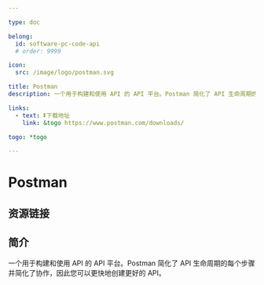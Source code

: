 ```yaml
---

type: doc

belong:
  id: software-pc-code-api
  # order: 9999

icon:
  src: /image/logo/postman.svg

title: Postman
description: 一个用于构建和使用 API 的 API 平台。Postman 简化了 API 生命周期的每个步骤并简化了协作，因此您可以更快地创建更好的 API。

links:
  - text: ⏬下载地址
    link: &togo https://www.postman.com/downloads/

togo: *togo

---
```


<ShowLogo />

# Postman

<ShowBreadcrumb />

## 资源链接

<ShowLinks />

## 简介

一个用于构建和使用 API 的 API 平台。Postman 简化了 API 生命周期的每个步骤并简化了协作，因此您可以更快地创建更好的 API。